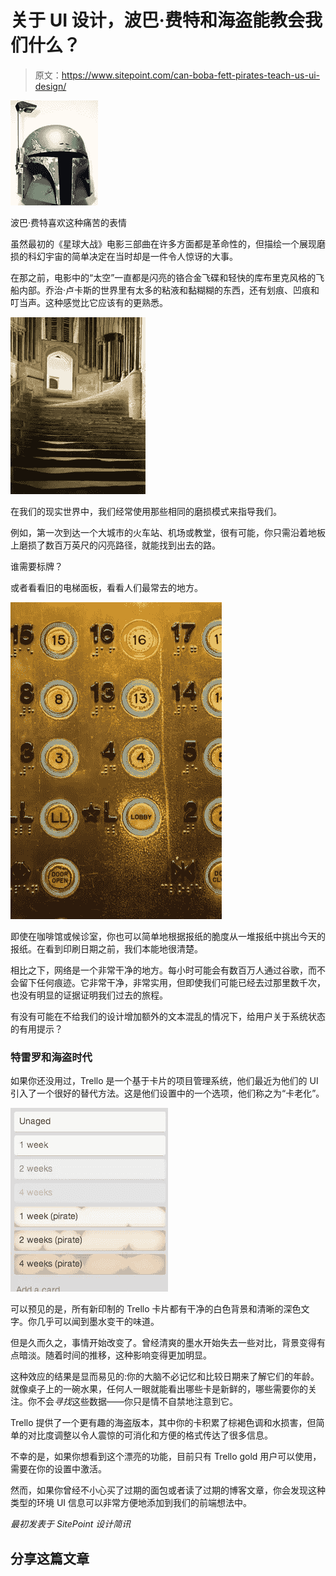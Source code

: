 # 关于 UI 设计，波巴·费特和海盗能教会我们什么？

> 原文：<https://www.sitepoint.com/can-boba-fett-pirates-teach-us-ui-design/>

![Boba Fett's loved the distressed look](img/ce7def25693a89c7d958e6df3a916bfa.png)

波巴·费特喜欢这种痛苦的表情

虽然最初的《星球大战》电影三部曲在许多方面都是革命性的，但描绘一个展现磨损的科幻宇宙的简单决定在当时却是一件令人惊讶的大事。

在那之前，电影中的“太空”一直都是闪亮的铬合金飞碟和轻快的库布里克风格的飞船内部。乔治·卢卡斯的世界里有太多的粘液和黏糊糊的东西，还有划痕、凹痕和叮当声。这种感觉比它应该有的更熟悉。

![Church interior: Worn steps show the path followed.](img/564e470824f7e3c1ff4e5fed97412276.png)

在我们的现实世界中，我们经常使用那些相同的磨损模式来指导我们。

例如，第一次到达一个大城市的火车站、机场或教堂，很有可能，你只需沿着地板上磨损了数百万英尺的闪亮路径，就能找到出去的路。

谁需要标牌？

或者看看旧的电梯面板，看看人们最常去的地方。

![A well worn elevator panel](img/0b0440b17a8d28ffc2bae7bff5bb16f8.png)

即使在咖啡馆或候诊室，你也可以简单地根据报纸的脆度从一堆报纸中挑出今天的报纸。在看到印刷日期之前，我们本能地很清楚。

相比之下，网络是一个非常干净的地方。每小时可能会有数百万人通过谷歌，而不会留下任何痕迹。它非常干净，非常实用，但即使我们可能已经去过那里数千次，也没有明显的证据证明我们过去的旅程。

有没有可能在不给我们的设计增加额外的文本混乱的情况下，给用户关于系统状态的有用提示？

### 特雷罗和海盗时代

如果你还没用过，Trello 是一个基于卡片的项目管理系统，他们最近为他们的 UI 引入了一个很好的替代方法。这是他们设置中的一个选项，他们称之为“卡老化”。

![Trello cards showing their age.](img/e267f2bc4b092d728e1d6fa9bdb092f4.png)

可以预见的是，所有新印制的 Trello 卡片都有干净的白色背景和清晰的深色文字。你几乎可以闻到墨水变干的味道。

但是久而久之，事情开始改变了。曾经清爽的墨水开始失去一些对比，背景变得有点暗淡。随着时间的推移，这种影响变得更加明显。

这种效应的结果是显而易见的:你的大脑不必记忆和比较日期来了解它们的年龄。就像桌子上的一碗水果，任何人一眼就能看出哪些卡是新鲜的，哪些需要你的关注。你不会*寻找*这些数据——你只是情不自禁地注意到它。

Trello 提供了一个更有趣的海盗版本，其中你的卡积累了棕褐色调和水损害，但简单的对比度调整以令人震惊的可消化和方便的格式传达了很多信息。

不幸的是，如果你想看到这个漂亮的功能，目前只有 Trello gold 用户可以使用，需要在你的设置中激活。

然而，如果你曾经不小心买了过期的面包或者读了过期的博客文章，你会发现这种类型的环境 UI 信息可以非常方便地添加到我们的前端想法中。

*最初发表于 SitePoint 设计简讯*

## 分享这篇文章